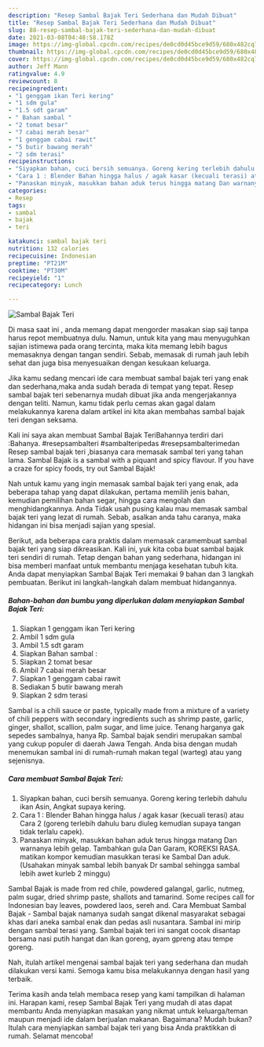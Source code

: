 ```yaml
---
description: "Resep Sambal Bajak Teri Sederhana dan Mudah Dibuat"
title: "Resep Sambal Bajak Teri Sederhana dan Mudah Dibuat"
slug: 88-resep-sambal-bajak-teri-sederhana-dan-mudah-dibuat
date: 2021-03-08T04:48:58.178Z
image: https://img-global.cpcdn.com/recipes/de0cd0d45bce9d59/680x482cq70/sambal-bajak-teri-foto-resep-utama.jpg
thumbnail: https://img-global.cpcdn.com/recipes/de0cd0d45bce9d59/680x482cq70/sambal-bajak-teri-foto-resep-utama.jpg
cover: https://img-global.cpcdn.com/recipes/de0cd0d45bce9d59/680x482cq70/sambal-bajak-teri-foto-resep-utama.jpg
author: Jeff Mann
ratingvalue: 4.9
reviewcount: 8
recipeingredient:
- "1 genggam ikan Teri kering"
- "1 sdm gula"
- "1.5 sdt garam"
- " Bahan sambal "
- "2 tomat besar"
- "7 cabai merah besar"
- "1 genggam cabai rawit"
- "5 butir bawang merah"
- "2 sdm terasi"
recipeinstructions:
- "Siyapkan bahan, cuci bersih semuanya. Goreng kering terlebih dahulu ikan Asin, Angkat supaya kering."
- "Cara 1 : Blender Bahan hingga halus / agak kasar (kecuali terasi) atau Cara 2 (goreng terlebih dahulu baru diuleg kemudian supaya tangan tidak terlalu capek)."
- "Panaskan minyak, masukkan bahan aduk terus hingga matang Dan warnanya lebih gelap. Tambahkan gula Dan Garam, KOREKSI RASA. matikan kompor kemudian masukkan terasi ke Sambal Dan aduk. (Usahakan minyak sambal lebih banyak Dr sambal sehingga sambal lebih awet kurleb 2 minggu)"
categories:
- Resep
tags:
- sambal
- bajak
- teri

katakunci: sambal bajak teri 
nutrition: 132 calories
recipecuisine: Indonesian
preptime: "PT21M"
cooktime: "PT30M"
recipeyield: "1"
recipecategory: Lunch

---
```



![Sambal Bajak Teri](https://img-global.cpcdn.com/recipes/de0cd0d45bce9d59/680x482cq70/sambal-bajak-teri-foto-resep-utama.jpg)

Di masa  saat ini , anda memang dapat mengorder masakan siap saji tanpa harus repot membuatnya dulu. Namun, untuk kita yang mau menyuguhkan sajian istimewa pada orang tercinta, maka kita memang lebih bagus memasaknya dengan tangan sendiri. Sebab, memasak di rumah jauh lebih sehat dan juga bisa menyesuaikan dengan kesukaan keluarga.

Jika kamu sedang mencari ide cara membuat sambal bajak teri yang enak dan sederhana,maka anda sudah berada di tempat yang tepat. Resep sambal bajak teri  sebenarnya mudah dibuat jika anda mengerjakannya dengan teliti. Namun, kamu tidak perlu cemas akan gagal dalam melakukannya 
karena dalam artikel ini kita akan membahas sambal bajak teri dengan seksama.  

Kali ini saya akan membuat Sambal Bajak TeriBahannya terdiri dari :Bahanya. #resepsambalteri #sambalteripedas #resepsambalterimedan Resep sambal bajak teri ,biasanya cara memasak sambal teri yang tahan lama. Sambal Bajak is a sambal with a piquant and spicy flavour. If you have a craze for spicy foods, try out Sambal Bajak!

Nah untuk kamu yang ingin memasak sambal bajak teri yang enak, ada beberapa tahap yang dapat dilakukan, pertama memilih jenis bahan, kemudian pemilihan bahan segar, hingga cara mengolah dan menghidangkannya. Anda Tidak usah pusing kalau mau memasak sambal bajak teri yang lezat di rumah. Sebab, asalkan anda  tahu caranya, maka hidangan ini bisa menjadi sajian yang spesial.

Berikut, ada beberapa cara praktis  dalam memasak caramembuat sambal bajak teri yang siap dikreasikan. Kali ini, yuk kita coba buat sambal bajak teri sendiri di rumah. Tetap dengan bahan yang sederhana, hidangan ini bisa memberi manfaat untuk membantu menjaga kesehatan tubuh kita. Anda dapat menyiapkan Sambal Bajak Teri memakai 9 bahan dan 3 langkah pembuatan. Berikut ini langkah-langkah dalam membuat hidangannya.

<!--inarticleads1-->

##### Bahan-bahan dan bumbu yang diperlukan dalam menyiapkan Sambal Bajak Teri:

1. Siapkan 1 genggam ikan Teri kering
1. Ambil 1 sdm gula
1. Ambil 1.5 sdt garam
1. Siapkan  Bahan sambal :
1. Siapkan 2 tomat besar
1. Ambil 7 cabai merah besar
1. Siapkan 1 genggam cabai rawit
1. Sediakan 5 butir bawang merah
1. Siapkan 2 sdm terasi


Sambal is a chili sauce or paste, typically made from a mixture of a variety of chili peppers with secondary ingredients such as shrimp paste, garlic, ginger, shallot, scallion, palm sugar, and lime juice. Tenang harganya gak sepedes sambalnya, hanya Rp. Sambal bajak sendiri merupakan sambal yang cukup populer di daerah Jawa Tengah. Anda bisa dengan mudah menemukan sambal ini di rumah-rumah makan tegal (warteg) atau yang sejenisnya. 

<!--inarticleads2-->

##### Cara membuat Sambal Bajak Teri:

1. Siyapkan bahan, cuci bersih semuanya. Goreng kering terlebih dahulu ikan Asin, Angkat supaya kering.
1. Cara 1 : Blender Bahan hingga halus / agak kasar (kecuali terasi) atau Cara 2 (goreng terlebih dahulu baru diuleg kemudian supaya tangan tidak terlalu capek).
1. Panaskan minyak, masukkan bahan aduk terus hingga matang Dan warnanya lebih gelap. Tambahkan gula Dan Garam, KOREKSI RASA. matikan kompor kemudian masukkan terasi ke Sambal Dan aduk. (Usahakan minyak sambal lebih banyak Dr sambal sehingga sambal lebih awet kurleb 2 minggu)


Sambal Bajak is made from red chile, powdered galangal, garlic, nutmeg, palm sugar, dried shrimp paste, shallots and tamarind. Some recipes call for Indonesian bay leaves, powdered laos, sereh and. Cara Membuat Sambal Bajak - Sambal bajak namanya sudah sangat dikenal masyarakat sebagai khas dari aneka sambal enak dan pedas asli nusantara. Sambal ini mirip dengan sambal terasi yang. Sambal bajak teri ini sangat cocok disantap bersama nasi putih hangat dan ikan goreng, ayam gpreng atau tempe goreng. 

Nah, itulah artikel mengenai  sambal bajak teri  yang sederhana dan mudah dilakukan versi kami. Semoga kamu bisa melakukannya dengan hasil yang terbaik. 

Terima kasih anda telah membaca resep yang kami tampilkan di halaman ini. Harapan kami, resep  Sambal Bajak Teri yang mudah di atas dapat membantu Anda menyiapkan masakan yang nikmat untuk keluarga/teman maupun menjadi ide dalam berjualan makanan. Bagaimana? Mudah bukan? Itulah cara menyiapkan sambal bajak teri yang bisa Anda praktikkan di rumah. Selamat mencoba!

